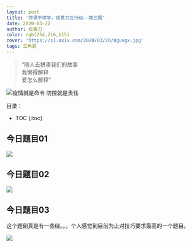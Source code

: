 ```yaml
---
layout: post
title: '停课不停学，痰黄刀在行动——第三期'
date: 2020-03-22
author: 痰黄刀
color: rgb(254,216,115)
cover: 'https://s1.ax1x.com/2020/03/20/8guvgx.jpg'
tags: 三角题
---
```


> “随人去拼凑我们的故事<br/>我懒得解释<br/>爱怎么解释”

<img src="https://s1.ax1x.com/2020/03/20/8guvgx.jpg" alt="疫情就是命令 防控就是责任" border="0">

目录：

* TOC
{:toc}

## 今日题目01

![](https://s1.ax1x.com/2020/03/22/85k3nK.jpg)

## 今日题目02

![](https://s1.ax1x.com/2020/03/22/85kG7D.jpg)

## 今日题目03

这个题倒真是有一些绕。。。个人感觉到目前为止对技巧要求最高的一个题目。

![](https://s1.ax1x.com/2020/03/22/85klX6.jpg)